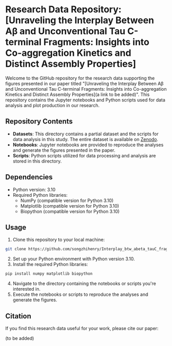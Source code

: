 # Research Data Repository: [Unraveling the Interplay Between Aβ and Unconventional Tau C-terminal Fragments: Insights into Co-aggregation Kinetics and Distinct Assembly Properties]

Welcome to the GitHub repository for the research data supporting the figures presented in our paper titled "[Unraveling the Interplay Between Aβ and Unconventional Tau C-terminal Fragments: Insights into Co-aggregation Kinetics and Distinct Assembly Properties](a link to be added)". This repository contains the Jupyter notebooks and Python scripts used for data analysis and plot production in our research.


## Repository Contents

- **Datasets**: This directory contains a partial dataset and the scripts for data analysis in this study. The entire dataset is available on [Zenodo](https://zenodo.org/).  
- **Notebooks**: Jupyter notebooks are provided to reproduce the analyses and generate the figures presented in the paper.
- **Scripts**: Python scripts utilized for data processing and analysis are stored in this directory.

## Dependencies

- Python version: 3.10
- Required Python libraries:
  - NumPy (compatible version for Python 3.10)
  - Matplotlib (compatible version for Python 3.10)
  - Biopython (compatible version for Python 3.10)

## Usage

1. Clone this repository to your local machine:

```bash
git clone https://github.com/songzhihenry/Interplay_btw_abeta_tauC_frag
```

2. Set up your Python environment with Python version 3.10.
3. Install the required Python libraries:

```bash
pip install numpy matplotlib biopython
```

4. Navigate to the directory containing the notebooks or scripts you're interested in.
5. Execute the notebooks or scripts to reproduce the analyses and generate the figures.

## Citation

If you find this research data useful for your work, please cite our paper:

(to be added)
